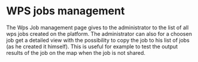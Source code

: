 # WPS jobs management

The Wps Job management page gives to the administrator to the list of all wps jobs created on the platform.
The administrator can also for a choosen job get a detailed view with the possibility to copy the job to his list of jobs (as he created it himself). This is useful for example to test the output results of the job on the map when the job is not shared.
